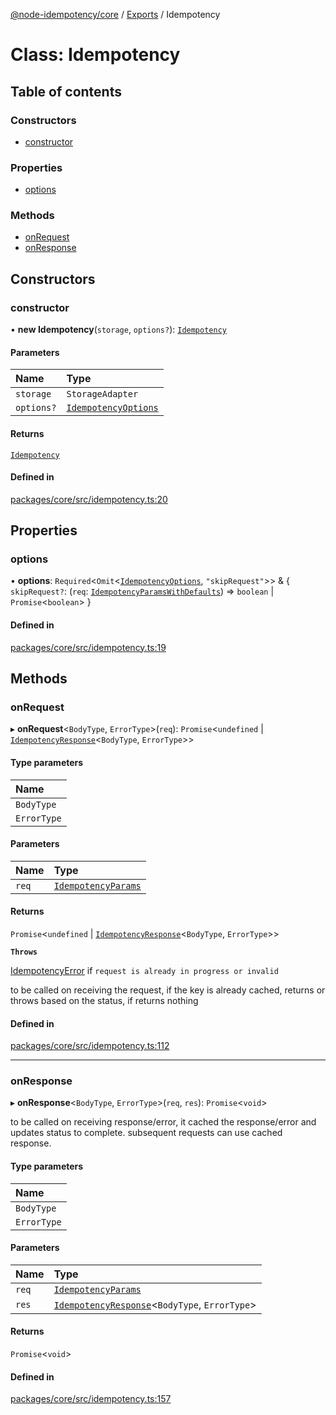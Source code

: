 [@node-idempotency/core](../README.md) / [Exports](../modules.md) / Idempotency

# Class: Idempotency

## Table of contents

### Constructors

- [constructor](Idempotency.md#constructor)

### Properties

- [options](Idempotency.md#options)

### Methods

- [onRequest](Idempotency.md#onrequest)
- [onResponse](Idempotency.md#onresponse)

## Constructors

### constructor

• **new Idempotency**(`storage`, `options?`): [`Idempotency`](Idempotency.md)

#### Parameters

| Name       | Type                                                        |
| :--------- | :---------------------------------------------------------- |
| `storage`  | `StorageAdapter`                                            |
| `options?` | [`IdempotencyOptions`](../interfaces/IdempotencyOptions.md) |

#### Returns

[`Idempotency`](Idempotency.md)

#### Defined in

[packages/core/src/idempotency.ts:20](https://github.com/mahendraHegde/idempotent-http/blob/865df0d/packages/core/src/idempotency.ts#L20)

## Properties

### options

• **options**: `Required`\<`Omit`\<[`IdempotencyOptions`](../interfaces/IdempotencyOptions.md), `"skipRequest"`\>\> & \{ `skipRequest?`: (`req`: [`IdempotencyParamsWithDefaults`](../interfaces/IdempotencyParamsWithDefaults.md)) => `boolean` \| `Promise`\<`boolean`\> }

#### Defined in

[packages/core/src/idempotency.ts:19](https://github.com/mahendraHegde/idempotent-http/blob/865df0d/packages/core/src/idempotency.ts#L19)

## Methods

### onRequest

▸ **onRequest**\<`BodyType`, `ErrorType`\>(`req`): `Promise`\<`undefined` \| [`IdempotencyResponse`](../interfaces/IdempotencyResponse.md)\<`BodyType`, `ErrorType`\>\>

#### Type parameters

| Name        |
| :---------- |
| `BodyType`  |
| `ErrorType` |

#### Parameters

| Name  | Type                                                      |
| :---- | :-------------------------------------------------------- |
| `req` | [`IdempotencyParams`](../interfaces/IdempotencyParams.md) |

#### Returns

`Promise`\<`undefined` \| [`IdempotencyResponse`](../interfaces/IdempotencyResponse.md)\<`BodyType`, `ErrorType`\>\>

**`Throws`**

[IdempotencyError](IdempotencyError.md) if `request is already in progress or invalid`

to be called on receiving the request, if the key is already cached, returns or throws based on the status, if returns nothing

#### Defined in

[packages/core/src/idempotency.ts:112](https://github.com/mahendraHegde/idempotent-http/blob/865df0d/packages/core/src/idempotency.ts#L112)

---

### onResponse

▸ **onResponse**\<`BodyType`, `ErrorType`\>(`req`, `res`): `Promise`\<`void`\>

to be called on receiving response/error, it cached the response/error and updates status to complete.
subsequent requests can use cached response.

#### Type parameters

| Name        |
| :---------- |
| `BodyType`  |
| `ErrorType` |

#### Parameters

| Name  | Type                                                                                     |
| :---- | :--------------------------------------------------------------------------------------- |
| `req` | [`IdempotencyParams`](../interfaces/IdempotencyParams.md)                                |
| `res` | [`IdempotencyResponse`](../interfaces/IdempotencyResponse.md)\<`BodyType`, `ErrorType`\> |

#### Returns

`Promise`\<`void`\>

#### Defined in

[packages/core/src/idempotency.ts:157](https://github.com/mahendraHegde/idempotent-http/blob/865df0d/packages/core/src/idempotency.ts#L157)
